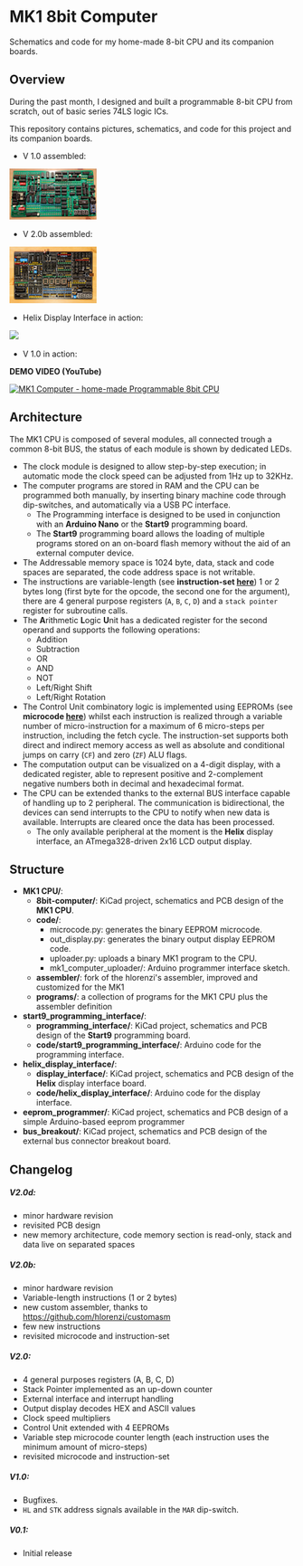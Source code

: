 # MK1 8bit Computer

Schematics and code for my home-made 8-bit CPU and its companion boards.

## Overview

During the past month, I designed and built a programmable 8-bit CPU from scratch, out of basic series 74LS logic ICs.

This repository contains pictures, schematics, and code for this project and its companion boards.

* V 1.0 assembled:

<img src="MK1_CPU/images/8bit-computer_v1.jpg" style="zoom:15%;" />

* V 2.0b assembled:

<img src="MK1_CPU/images/8bit-computer_v2.jpg" style="zoom:15%;" />

- Helix Display Interface in action:

<img src="helix_display_interface/images/hello_world.gif"/>

* V 1.0 in action:

**DEMO VIDEO (YouTube)**

[![MK1 Computer - home-made Programmable 8bit CPU](https://img.youtube.com/vi/qSviFkpLFKI/0.jpg)](https://www.youtube.com/watch?v=qSviFkpLFKI)

## Architecture

The MK1 CPU is composed of several modules, all connected trough a common 8-bit BUS, the status of each module is shown by dedicated LEDs. 

- The clock module is designed to allow step-by-step execution; in automatic mode the clock speed can be adjusted from 1Hz up to 32KHz.
- The computer programs are stored in RAM and the CPU can be programmed both manually, by inserting binary machine code through dip-switches, and automatically via a USB PC interface. 
  - The Programming interface is designed to be used in conjunction with an **Arduino Nano** or the **Start9** programming board.
  - The **Start9** programming board allows the loading of multiple programs stored on an on-board flash memory without the aid of an external computer device.
- The Addressable memory space is 1024 byte, data, stack and code spaces are separated, the code address space is not writable. 
- The instructions are variable-length (see **instruction-set [here](https://github.com/vascofazza/8bit-cpu/tree/master/MK1_CPU/programs/lib/mk1.cpu)**) 1 or 2 bytes long (first byte for the opcode, the second one for the argument), there are 4 general purpose registers (`A`, `B`, `C`, `D`) and a  `stack pointer` register for subroutine calls.
- The **A**rithmetic **L**ogic **U**nit has a dedicated register for the second operand and supports the following operations:
  - Addition
  - Subtraction
  - OR
  - AND
  - NOT
  - Left/Right Shift
  - Left/Right Rotation
- The Control Unit combinatory logic is implemented using EEPROMs (see **microcode [here](https://github.com/vascofazza/8bit-cpu/blob/master/MK1_CPU/code/microcode.txt)**) whilst each instruction is realized through a variable number of micro-instruction for a maximum of 6 micro-steps per instruction, including the fetch cycle. The instruction-set  supports both direct and indirect memory access as well as absolute and conditional jumps on carry (`CF`) and zero (`ZF`) ALU flags.
- The computation output can be visualized on a 4-digit display, with a dedicated register, able to represent positive and 2-complement negative numbers both in decimal and hexadecimal format.
- The CPU can be extended thanks to the external BUS interface capable of handling up to 2 peripheral. The communication is bidirectional, the devices can send interrupts to the CPU to notify when new data is available. Interrupts are cleared once the data has been processed.
  - The only available peripheral at the moment is the **Helix** display interface, an ATmega328-driven 2x16 LCD output display.

## Structure

- **MK1 CPU/**:
  - **8bit-computer/**: KiCad project, schematics and PCB design of the **MK1 CPU**.
  - **code/**:
    - microcode.py: generates the binary EEPROM microcode.
    - out_display.py: generates the binary output display EEPROM code.
    - uploader.py: uploads a binary MK1 program to the CPU.
    - mk1_computer_uploader/: Arduino programmer interface sketch.
  - **assembler/**: fork of the hlorenzi's assembler, improved and customized for the MK1
  - **programs/**: a collection of programs for the MK1 CPU plus the assembler definition
- **start9_programming_interface/**: 
  - **programming_interface/**: KiCad project, schematics and PCB design of the **Start9** programming board.
  - **code/start9_programming_interface/**: Arduino code for the programming interface.
- **helix_display_interface/**:
  - **display_interface/**: KiCad project, schematics and PCB design of the **Helix** display interface board.
  - **code/helix_display_interface/**: Arduino code for the display interface.
- **eeprom_programmer/**: KiCad project, schematics and PCB design of a simple Arduino-based eeprom programmer
- **bus_breakout/**: KiCad project, schematics and PCB design of the external bus connector breakout board.

## Changelog

##### V2.0d:

- minor hardware revision
- revisited PCB design
- new memory architecture, code memory section is read-only, stack and data live on separated spaces

##### V2.0b:

- minor hardware revision
- Variable-length instructions (1 or 2 bytes)
- new custom assembler, thanks to https://github.com/hlorenzi/customasm
- few new instructions
- revisited microcode and instruction-set

##### V2.0:

- 4 general purposes registers (A, B, C, D)
- Stack Pointer implemented as an up-down counter
- External interface and interrupt handling
- Output display decodes HEX and ASCII values
- Clock speed multipliers
- Control Unit extended with 4 EEPROMs
- Variable step microcode counter length (each instruction uses the minimum amount of micro-steps)
- revisited microcode and instruction-set

##### V1.0:

- Bugfixes.
- `HL` and `STK` address signals available in the `MAR` dip-switch.

##### V0.1:

- Initial release

